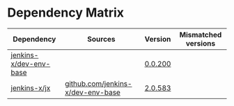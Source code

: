 # Dependency Matrix

Dependency | Sources | Version | Mismatched versions
---------- | ------- | ------- | -------------------
[jenkins-x/dev-env-base](https://github.com/jenkins-x/dev-env-base) |  | [0.0.200](https://github.com/jenkins-x/dev-env-base/releases/tag/v0.0.200) | 
[jenkins-x/jx](https://github.com/jenkins-x/jx) | [github.com/jenkins-x/dev-env-base](https://github.com/jenkins-x/dev-env-base) | [2.0.583](https://github.com/jenkins-x/jx/releases/tag/v2.0.583) | 

